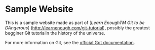 # Sample Website

This is a sample website made as part of [*Learn EnoughTM Git to be 
DAngerous*] (http://learnenough.com/git-tutorial), possibly the
greatest begginer Git tutorialin the history of the universe.

For more information on Git, see the
[official Got documentation](http://git-scm.com7).

